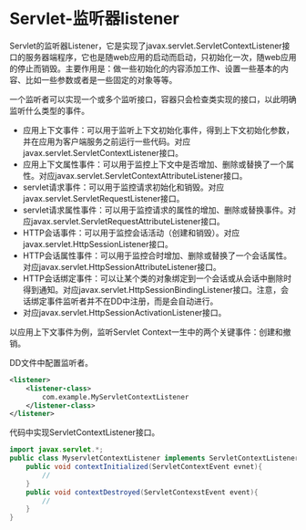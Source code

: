 ﻿# Servlet-监听器listener

Servlet的监听器Listener，它是实现了javax.servlet.ServletContextListener接口的服务器端程序，它也是随web应用的启动而启动，只初始化一次，随web应用的停止而销毁。主要作用是：做一些初始化的内容添加工作、设置一些基本的内容、比如一些参数或者是一些固定的对象等等。

一个监听者可以实现一个或多个监听接口，容器只会检查类实现的接口，以此明确监听什么类型的事件。

* 应用上下文事件：可以用于监听上下文初始化事件，得到上下文初始化参数，并在应用为客户端服务之前运行一些代码。对应javax.servlet.ServletContextListener接口。
* 应用上下文属性事件：可以用于监控上下文中是否增加、删除或替换了一个属性。对应javax.servlet.ServletContextAttributeListener接口。
* servlet请求事件：可以用于监控请求初始化和销毁。对应javax.servlet.ServletRequestListener接口。
* servlet请求属性事件：可以用于监控请求的属性的增加、删除或替换事件。对应javax.servlet.ServletRequestAttributeListener接口。
* HTTP会话事件：可以用于监控会话活动（创建和销毁）。对应javax.servlet.HttpSessionListener接口。
* HTTP会话属性事件：可以用于监控合时增加、删除或替换了一个会话属性。对应javax.servlet.HttpSessionAttributeListener接口。
* HTTP会话绑定事件：可以让某个类的对象绑定到一个会话或从会话中删除时得到通知。对应javax.servlet.HttpSessionBindingListener接口。注意，会话绑定事件监听者并不在DD中注册，而是会自动进行。
* 对应javax.servlet.HttpSessionActivationListener接口。

以应用上下文事件为例，监听Servlet Context一生中的两个关键事件：创建和撤销。

DD文件中配置监听者。

```xml
<listener>
    <listener-class>
        com.example.MyServletContextListener
    </listener-class>
</listener>
```

代码中实现ServletContextListener接口。

```java
import javax.servlet.*;
public class MyservletContextListener implements ServletContextListener{
    public void contextInitialized(ServletContextEvent evnet){
        //
    }
    public void contextDestroyed(ServletContexstEvent event){
        //
    }
}
```
